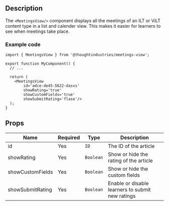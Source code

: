 # <MeetingsView/>

## Description
The `<MeetingsView/>` component displays all the meetings of an ILT or ViLT content type in a list and calender view. This makes it easier for learners to see when meetings take place.

### Example code

```tsx
import { MeetingsView } from '@thoughtindustries/meetings-view';

export function MyComponent() {
  // ...

  return (
    <MeetingsView
        id='adce-de45-5622-dasxs'
        showRating='true'
        showCustomFields='true'
        showSubmitRating='flase'/>
  );
}
```

## Props

| Name               | Required | Type         | Description               |
| ------------------ | -------- | -----------  | ------------------------- |
| id                 | Yes      | `ID`         | The ID of the article     |
| showRating         | Yes      | `Boolean`    | Show or hide the rating of the article      |
| showCustomFields   | Yes      | `Boolean`    | Show or hide the custom fields |
| showSubmitRating   | Yes      | `Boolean`    | Enable or disable learners to submit new ratings     |